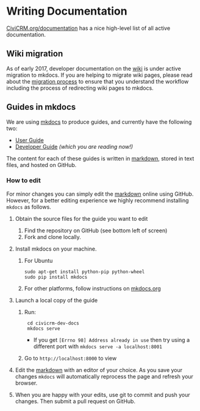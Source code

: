 # Writing Documentation

[CiviCRM.org/documentation](https://civicrm.org/documentation) has a nice
high-level list of all active documentation.

## Wiki migration

As of early 2017, developer documentation on the [wiki] is under
active migration to mkdocs. If you are helping to migrate wiki pages, please
read about the [migration process][migration] to ensure that you understand the
workflow including the process of redirecting wiki pages to mkdocs.

[migration]: https://wiki.civicrm.org/confluence/display/CRMDOC/Content+migration+from+wiki+to+Developer+Guide
[wiki]: https://wiki.civicrm.org/confluence/display/CRMDOC/CiviCRM+Documentation

## Guides in mkdocs

We are using [mkdocs](http://www.mkdocs.org) to produce guides, and currently
have the following two:

-   [User Guide](https://docs.civicrm.org/user/en/stable/)
-   [Developer Guide](https://docs.civicrm.org/dev/en/master/) *(which you are
    reading now!)*

The content for each of these guides is written in [markdown], stored in text
files, and hosted on GitHub.

### How to edit

For minor changes you can simply edit the [markdown] online using GitHub.
However, for a better editing experience we highly recommend installing
`mkdocs` as follows.

1.  Obtain the source files for the guide you want to edit
    1.  Find the repository on GitHub (see bottom left of screen)
    1.  Fork and clone locally.
1.  Install mkdocs on your machine.
    1.  For Ubuntu

            sudo apt-get install python-pip python-wheel
            sudo pip install mkdocs

    1.  For other platforms, follow instructions on
        [mkdocs.org](http://www.mkdocs.org)

1. Launch a local copy of the guide
    1. Run:

            cd civicrm-dev-docs
            mkdocs serve

        -   If you get `[Errno 98] Address already in use` then try using a
            different port with `mkdocs serve -a localhost:8001`

    1. Go to `http://localhost:8000` to view

1.  Edit the [markdown] with an editor of your choice. As you
    save your changes `mkdocs` will automatically reprocess the page and
    refresh your browser.

1.  When you are happy with your edits, use git to commit and push your changes.
    Then submit a  pull request on GitHub.


[Markdown]: markdownrules.md
